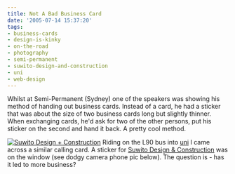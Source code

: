 ```yaml
---
title: Not A Bad Business Card
date: '2005-07-14 15:37:20'
tags:
- business-cards
- design-is-kinky
- on-the-road
- photography
- semi-permanent
- suwito-design-and-construction
- uni
- web-design
---
```


Whilst at Semi-Permanent (Sydney) one of the speakers was showing his method of handing out business cards. Instead of a card, he had a sticker that was about the size of two business cards long but slightly thinner. When exchanging cards, he'd ask for two of the other persons, put his sticker on the second and hand it back. A pretty cool method.

<a href="http://www.suwito.com.au "><img alt="Suwito Design + Construction" title="Suwito Design + Construction" src="http://euphemize.net/img/user/entry-20050714.jpg" /></a>
Riding on the L90 bus into <a href="http://www.unsw.edu.au">uni</a> I came across a similar calling card. A sticker for <a href="http://www.suwito.com.au">Suwito Design & Construction</a> was on the window (see dodgy camera phone pic below). The  question is - has it led to more business?
